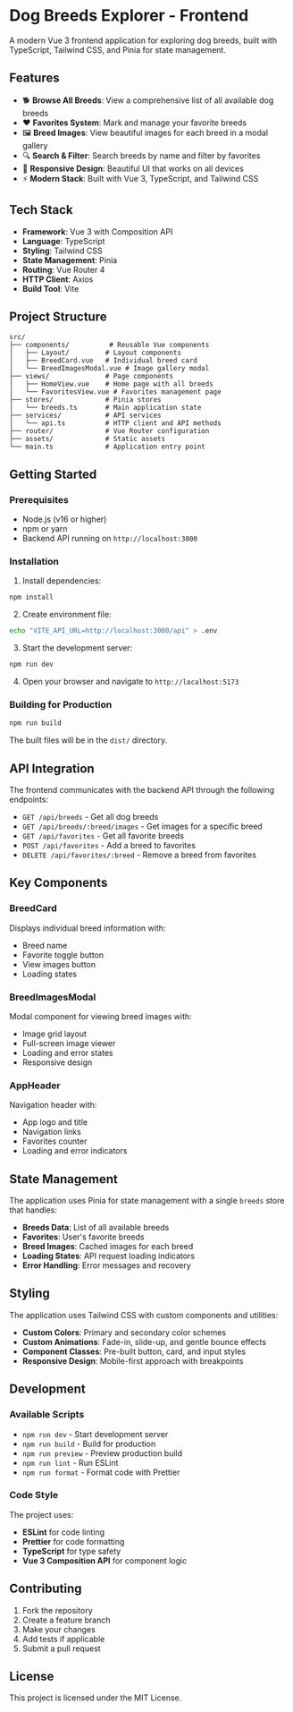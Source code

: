 # Dog Breeds Explorer - Frontend

A modern Vue 3 frontend application for exploring dog breeds, built with TypeScript, Tailwind CSS, and Pinia for state management.

## Features

- 🐕 **Browse All Breeds**: View a comprehensive list of all available dog breeds
- ❤️ **Favorites System**: Mark and manage your favorite breeds
- 🖼️ **Breed Images**: View beautiful images for each breed in a modal gallery
- 🔍 **Search & Filter**: Search breeds by name and filter by favorites
- 📱 **Responsive Design**: Beautiful UI that works on all devices
- ⚡ **Modern Stack**: Built with Vue 3, TypeScript, and Tailwind CSS

## Tech Stack

- **Framework**: Vue 3 with Composition API
- **Language**: TypeScript
- **Styling**: Tailwind CSS
- **State Management**: Pinia
- **Routing**: Vue Router 4
- **HTTP Client**: Axios
- **Build Tool**: Vite

## Project Structure

```
src/
├── components/          # Reusable Vue components
│   ├── Layout/         # Layout components
│   ├── BreedCard.vue   # Individual breed card
│   └── BreedImagesModal.vue # Image gallery modal
├── views/              # Page components
│   ├── HomeView.vue    # Home page with all breeds
│   └── FavoritesView.vue # Favorites management page
├── stores/             # Pinia stores
│   └── breeds.ts       # Main application state
├── services/           # API services
│   └── api.ts          # HTTP client and API methods
├── router/             # Vue Router configuration
├── assets/             # Static assets
└── main.ts             # Application entry point
```

## Getting Started

### Prerequisites

- Node.js (v16 or higher)
- npm or yarn
- Backend API running on `http://localhost:3000`

### Installation

1. Install dependencies:

```bash
npm install
```

2. Create environment file:

```bash
echo "VITE_API_URL=http://localhost:3000/api" > .env
```

3. Start the development server:

```bash
npm run dev
```

4. Open your browser and navigate to `http://localhost:5173`

### Building for Production

```bash
npm run build
```

The built files will be in the `dist/` directory.

## API Integration

The frontend communicates with the backend API through the following endpoints:

- `GET /api/breeds` - Get all dog breeds
- `GET /api/breeds/:breed/images` - Get images for a specific breed
- `GET /api/favorites` - Get all favorite breeds
- `POST /api/favorites` - Add a breed to favorites
- `DELETE /api/favorites/:breed` - Remove a breed from favorites

## Key Components

### BreedCard

Displays individual breed information with:

- Breed name
- Favorite toggle button
- View images button
- Loading states

### BreedImagesModal

Modal component for viewing breed images with:

- Image grid layout
- Full-screen image viewer
- Loading and error states
- Responsive design

### AppHeader

Navigation header with:

- App logo and title
- Navigation links
- Favorites counter
- Loading and error indicators

## State Management

The application uses Pinia for state management with a single `breeds` store that handles:

- **Breeds Data**: List of all available breeds
- **Favorites**: User's favorite breeds
- **Breed Images**: Cached images for each breed
- **Loading States**: API request loading indicators
- **Error Handling**: Error messages and recovery

## Styling

The application uses Tailwind CSS with custom components and utilities:

- **Custom Colors**: Primary and secondary color schemes
- **Custom Animations**: Fade-in, slide-up, and gentle bounce effects
- **Component Classes**: Pre-built button, card, and input styles
- **Responsive Design**: Mobile-first approach with breakpoints

## Development

### Available Scripts

- `npm run dev` - Start development server
- `npm run build` - Build for production
- `npm run preview` - Preview production build
- `npm run lint` - Run ESLint
- `npm run format` - Format code with Prettier

### Code Style

The project uses:

- **ESLint** for code linting
- **Prettier** for code formatting
- **TypeScript** for type safety
- **Vue 3 Composition API** for component logic

## Contributing

1. Fork the repository
2. Create a feature branch
3. Make your changes
4. Add tests if applicable
5. Submit a pull request

## License

This project is licensed under the MIT License.

